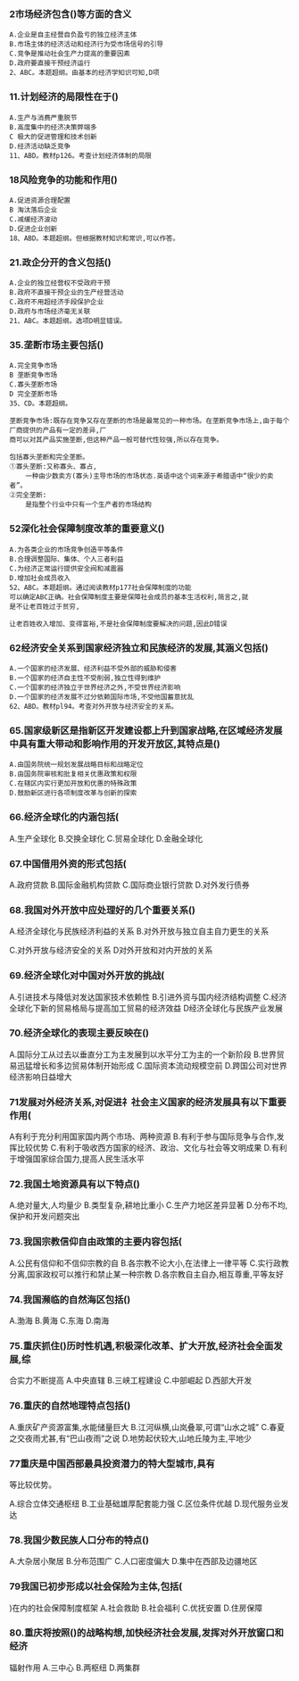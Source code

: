 ### 2市场经济包含()等方面的含义
    A.企业是自主经营自负盈亏的独立经济主体
    B.市场主体的经济活动和经济行为受市场信号的引导
    C.竞争是推动社会生产力提高的重要因素
    D.政府要直接干预经济运行
    2、ABC。本题超纲。由基本的经济学知识可知,D项
    
### 11.计划经济的局限性在于()
    A.生产与消费严重脱节
    B.高度集中的经济决策弊端多
    C 极大的促进管理和技术创新
    D.经济活动缺乏竞争
    11、ABD。教材p126。考查计划经济体制的局限

### 18风险竞争的功能和作用()
    A.促进资源合理配置
    B 淘汰落后企业
    C.减缓经济波动
    D.促进企业创新
    18、ABD。本题超纲。但根据教材知识和常识,可以作答。
    
    
### 21.政企分开的含义包括()
    A.企业的独立经营权不受政府干预
    B.政府不直接干预企业的生产经营活动
    C.政府不用超经济手段保护企业
    D.政府与市场经济毫无关联
    21、ABC。本题超纲。选项D明显错误。

    
### 35.垄断市场主要包括()
    A.完全竞争市场
    B 垄断竞争市场
    C.寡头垄断市场
    D 完全垄断市场
    35、CD。本题超纲。
    
    垄断竞争市场:既存在竞争又存在垄断的市场是最常见的一种市场。在垄断竞争市场上,由于每个厂商提供的产品有一定的差异,厂
    商可以对其产品实施垄断,但这种产品一般可替代性较强,所以存在竞争。
    
    包括寡头垄断和完全垄断。
    ①寡头垄断:又称寡头、寡占,
        一种由少数卖方(寡头)主导市场的市场状态.英语中这个词来源于希腊语中“很少的卖者”。
    ②完全垄断:
        是指整个行业中只有一个生产者的市场结构
    
### 52深化社会保障制度改革的重要意义()
    A.为各类企业的市场竞争创造平等条件
    B.合理调整国际、集体、个人三者利益
    C.为经济正常运行提供安全阀和减震器
    D.增加社会成员收入
    52、ABC。本题超纲。通过阅读教材p177社会保障制度的功能
    可以确定ABC正确。社会保障制度主要是保障社会成员的基本生活权利,简言之,就
    是不让老百姓过于贫穷,
    
    让老百姓收入增加、变得富裕,不是社会保障制度要解决的问题,因此D错误

    
### 62经济安全关系到国家经济独立和民族经济的发展,其涵义包括()
    A.一个国家的经济发展、经济利益不受外部的威胁和侵害
    B.一个国家的经济自主性不受削弱,独立性得到维护
    C.一个国家的经济独立于世界经济之外,不受世界经济影响
    D.一个国家的经济发展不过分依赖国际市场,不受他国蓄意扰乱
    62、ABD。教材pl94。考查对外开放与经济安全的关系。
    

### 65.国家级新区是指新区开发建设都上升到国家战略,在区域经济发展中具有重大带动和影响作用的开发开放区,其特点是()
    A.由国务院统一规划发展战略目标和战略定位
    B.由国务院审核和批复相关优惠政策和权限
    C.在辖区内实行更加开放和优惠的特殊政策
    D.鼓励新区进行各项制度改革与创新的探索
    
### 66.经济全球化的内涵包括(
A.生产全球化
B.交换全球化
C.贸易全球化
D.金融全球化
### 67.中国借用外资的形式包括(
A.政府贷款
B.国际金融机构贷款
C.国际商业银行贷款
D.对外发行债券
### 68.我国对外开放中应处理好的几个重要关系()
A.经济全球化与民族经济利益的关系
B.对外开放与独立自主自力更生的关系

C.对外开放与经济安全的关系
D对外开放和对内开放的关系
### 69.经济全球化对中国对外开放的挑战(
A.引进技术与降低对发达国家技术依赖性
B.引进外资与国内经济结构调整
C.经济全球化下新的贸易格局与提高加工贸易的经济效益
D经济全球化与民族产业发展
### 70.经济全球化的表现主要反映在()
A.国际分工从过去以垂直分工为主发展到以水平分工为主的一个新阶段
B.世界贸易迅猛增长和多边贸易体制开始形成
C.国际资本流动规模空前
D.跨国公司对世界经济影响日益增大
### 71发展对外经济关系,对促进礻社会主义国家的经济发展具有以下重要作用(
A有利于充分利用国家国内两个市场、两种资源
B.有利于参与国际竞争与合作,发挥比较优势
C.有利于吸收西方国家的经济、政治、文化与社会等文明成果
D.有利于增强国家综合国力,提高人民生活水平
### 72.我国土地资源具有以下特点()
A.绝对量大,人均量少
B.类型复杂,耕地比重小
C.生产力地区差异显著
D.分布不均,保护和开发问题突出
### 73.我国宗教信仰自由政策的主要内容包括(
A.公民有信仰和不信仰宗教的自
B.各宗教不论大小,在法律上一律平等
C.实行政教分离,国家政权可以推行和禁止某一种宗教
D.各宗教自主自办,相互尊重,平等友好
### 74.我国濒临的自然海区包括()
A.渤海
B.黄海
C.东海
D.南海
### 75.重庆抓住()历时性机遇,积极深化改革、扩大开放,经济社会全面发展,综
合实力不断提高
A.中央直辖
B.三峡工程建设
C.中部崛起
D.西部大开发
### 76.重庆的自然地理特点包括()
A.重庆矿产资源富集,水能储量巨大
B.江河纵横,山岚叠翠,可谓“山水之城”
C.春夏之交夜雨尤甚,有“巴山夜雨”之说
D.地势起伏较大,山地丘陵为主,平地少
### 77重庆是中国西部最具投资潜力的特大型城市,具有
等比较优势。

A.综合立体交通枢纽
B.工业基础雄厚配套能力强
C.区位条件优越
D.现代服务业发达
### 78.我国少数民族人口分布的特点()
A.大杂居小聚居
B.分布范围广
C.人口密度偏大
D.集中在西部及边疆地区
### 79我国已初步形成以社会保险为主体,包括(
)在内的社会保障制度框架
A.社会救助
B.社会福利
C.优抚安置
D.住房保障
### 80.重庆将按照()的战略构想,加快经济社会发展,发挥对外开放窗口和经济
辐射作用
A.三中心
B.两枢纽
D.两集群